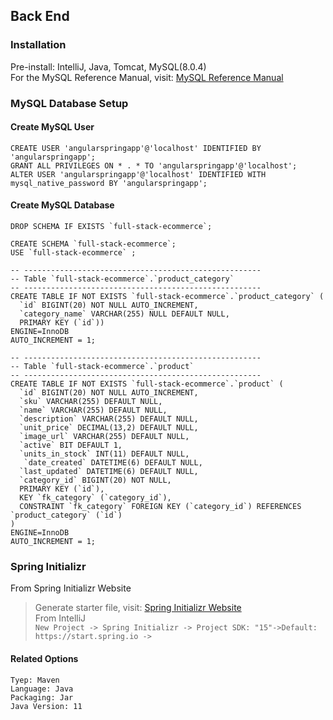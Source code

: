 ## Back End
### Installation
Pre-install: IntelliJ, Java, Tomcat, MySQL(8.0.4)</br>
For the MySQL Reference Manual, visit: [MySQL Reference Manual](https://dev.mysql.com/doc/refman/8.0/en/caching-sha2-pluggable-authentication.html)</br>

### MySQL Database Setup
#### Create MySQL User
```
CREATE USER 'angularspringapp'@'localhost' IDENTIFIED BY 'angularspringapp';
GRANT ALL PRIVILEGES ON * . * TO 'angularspringapp'@'localhost';
ALTER USER 'angularspringapp'@'localhost' IDENTIFIED WITH mysql_native_password BY 'angularspringapp';
```
#### Create MySQL Database
```
DROP SCHEMA IF EXISTS `full-stack-ecommerce`;

CREATE SCHEMA `full-stack-ecommerce`;
USE `full-stack-ecommerce` ;

-- -----------------------------------------------------
-- Table `full-stack-ecommerce`.`product_category`
-- -----------------------------------------------------
CREATE TABLE IF NOT EXISTS `full-stack-ecommerce`.`product_category` (
  `id` BIGINT(20) NOT NULL AUTO_INCREMENT,
  `category_name` VARCHAR(255) NULL DEFAULT NULL,
  PRIMARY KEY (`id`))
ENGINE=InnoDB
AUTO_INCREMENT = 1;

-- -----------------------------------------------------
-- Table `full-stack-ecommerce`.`product`
-- -----------------------------------------------------
CREATE TABLE IF NOT EXISTS `full-stack-ecommerce`.`product` (
  `id` BIGINT(20) NOT NULL AUTO_INCREMENT,
  `sku` VARCHAR(255) DEFAULT NULL,
  `name` VARCHAR(255) DEFAULT NULL,
  `description` VARCHAR(255) DEFAULT NULL,
  `unit_price` DECIMAL(13,2) DEFAULT NULL,
  `image_url` VARCHAR(255) DEFAULT NULL,
  `active` BIT DEFAULT 1,
  `units_in_stock` INT(11) DEFAULT NULL,
   `date_created` DATETIME(6) DEFAULT NULL,
  `last_updated` DATETIME(6) DEFAULT NULL,
  `category_id` BIGINT(20) NOT NULL,
  PRIMARY KEY (`id`),
  KEY `fk_category` (`category_id`),
  CONSTRAINT `fk_category` FOREIGN KEY (`category_id`) REFERENCES `product_category` (`id`)
) 
ENGINE=InnoDB
AUTO_INCREMENT = 1;
```

### Spring Initializr
From Spring Initializr Website</br>
> Generate starter file, visit: [Spring Initializr Website](https://start.spring.io/)</br>
From IntelliJ</br>
> `New Project -> Spring Initializr -> Project SDK: "15"->Default: https://start.spring.io ->`
#### Related Options
```
Tyep: Maven
Language: Java
Packaging: Jar
Java Version: 11
```
